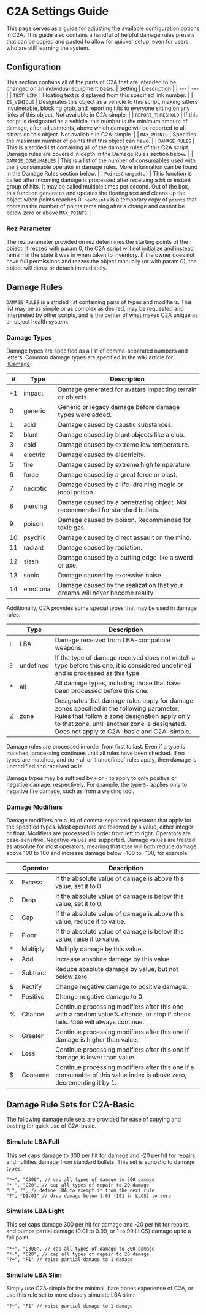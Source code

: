 # C2A Settings Guide
This page serves as a guide for adjusting the available configuration options in C2A. This guide also contains a handful of helpful damage rules presets that can be copied and pasted to allow for quicker setup, even for users who are still learning the system.
## Configuration
This section contains all of the parts of C2A that are intended to be changed on an individual equipment basis.
| Setting | Description |
| --- | --- |
| `TEXT_LINK` | Floating text is displayed from this specified link number. |
| `IS_VEHICLE` | Designates this object as a vehicle to this script, making sitters invulnerable, blocking grab, and reporting hits to everyone sitting on any links of this object. Not available in C2A-simple. |
| `REPORT_THRESHOLD` | If this script is designated as a vehicle, this number is the minimum amount of damage, after adjustments, above which damage will be reported to all sitters on this object. Not available in C2A-simple. |
| `MAX_POINTS` | Specifies the maximum number of points that this object can have. |
| `DAMAGE_RULES` | This is a strided list containing all of the damage rules of this C2A script. Damage rules are covered in depth in the Damage Rules section below. |
| `DAMAGE_CONSUMABLES` | This is a list of the number of consumables used with the `$` consumable operator in damage rules. More information can be found in the Damage Rules section below. |
| `PointsChanged(…)` | This function is called after incoming damage is processed after receiving a hit or instant group of hits. It may be called multiple times per second. Out of the box, this function generates and updates the floating text and cleans up the object when points reaches 0. `newPoints` is a temporary copy of `points` that contains the number of points remaining after a change and cannot be below zero or above `MAX_POINTS`. |
### Rez Parameter
The rez parameter provided on rez determines the starting points of the object. If rezzed with param 0, the C2A script will not initialize and instead remain in the state it was in when taken to inventory. If the owner does not have full permissions and rezzes the object manually (or with param 0), the object will derez or detach immediately.
## Damage Rules
`DAMAGE_RULES` is a strided list containing pairs of types and modifiers. This list may be as simple or as complex as desired, may be requested and interpreted by other scripts, and is the center of what makes C2A unique as an object health system. 

### Damage Types
Damage types are specified as a list of comma-separated numbers and letters. Common damage types are specified in the wiki article for [llDamage](https://wiki.secondlife.com/wiki/LlDamage):

| # | Type | Description |
| --- | --- | --- |
| -1 | impact | Damage generated for avatars impacting terrain or objects. |
| 0 | generic | Generic or legacy damage before damage types were added. |
| 1 | acid | Damage caused by caustic substances. |
| 2 | blunt | Damage caused by blunt objects like a club. |
| 3 | cold | Damage caused by extreme low temperature. |
| 4 | electric | Damage caused by electricity. |
| 5 | fire | Damage caused by extreme high temperature. |
| 6 | force | Damage caused by a great force or blast. |
| 7 | necrotic | Damage caused by a life-draining magic or local poison. |
| 8 | piercing | Damage caused by a penetrating object. Not recommended for standard bullets. |
| 9 | poison | Damage caused by poison. Recommended for toxic gas. |
| 10 | psychic | Damage caused by direct assault on the mind. |
| 11 | radiant | Damage caused by radiation. |
| 12 | slash | Damage caused by a cutting edge like a sword or axe. |
| 13 | sonic | Damage caused by excessive noise. |
| 14 | emotional | Damage caused by the realization that your dreams will never become reality. |

Additionally, C2A provides some special types that may be used in damage rules:

|  | Type | Description |
| --- | --- | --- |
| L | LBA | Damage received from LBA-compatible weapons. |
| ? | undefined | If the type of damage received does not match a type before this one, it is considered undefined and is processed as this type. |
| * | all | All damage types, including those that have been processed before this one. |
| Z | zone | Designates that damage rules apply for damage zones specified in the following parameter. Rules that follow a zone designation apply only to that zone, until another zone is designated. Does not apply to C2A-basic and C2A-simple. |

Damage rules are processed in order from first to last. Even if a type is matched, processing continues until all rules have been checked. If no types are matched, and no `*` all or `?` undefined` rules apply, then damage is unmodified and received as is.

Damage types may be suffixed by `+` or `-` to apply to only positive or negative damage, respectively. For example, the type `5-` applies only to negative fire damage, such as from a welding tool.

### Damage Modifiers
Damage modifiers are a list of comma-separated operators that apply for the specified types. Most operators are followed by a value, either integer or float. Modifiers are processed in order from left to right. Operators are case-sensitive. Negative values are supported. Damage values are treated as absolute for most operators, meaning that `C100` will both reduce damage above 100 to 100 and increase damage below -100 to -100, for example.

|  | Operator | Description |
| --- | --- | --- |
| X | Excess | If the absolute value of damage is above this value, set it to 0. |
| D | Drop | If the absolute value of damage is below this value, set it to 0. |
| C | Cap | If the absolute value of damage is above this value, reduce it to value. |
| F | Floor | If the absolute value of damage is below this value, raise it to value. |
| * | Multiply | Multiply damage by this value. |
| + | Add | Increase absolute damage by this value. |
| - | Subtract | Reduce absolute damage by value, but not below zero. |
| & | Rectify | Change negative damage to positive damage. |
| ^ | Positive | Change negative damage to 0. |
| % | Chance | Continue processing modifiers after this one with a random value% chance, or stop if check fails. `%100` will always continue. |
| > | Greater | Continue processing modifiers after this one if damage is higher than value. |
| < | Less | Continue processing modifiers after this one if damage is lower than value. |
| $ | Consume | Continue processing modifiers after this one if a consumable of this value index is above zero, decrementing it by 1. |

## Damage Rule Sets for C2A-Basic
The following damage rule sets are provided for ease of copying and pasting for quick use of C2A-basic.
### Simulate LBA Full
This set caps damage to 300 per hit for damage and -20 per hit for repairs, and nullifies damage from standard bullets. This set is agnostic to damage types.
```
"*+", "C300", // cap all types of damage to 300 damage
"*-", "C20", // cap all types of repair to 20 damage
"L", "", // define LBA to exempt it from the next rule
"?", "D1.01" // drop damage below 1.01 (101 in LLCS) to zero
```
### Simulate LBA Light
This set caps damage 300 per hit for damage and -20 per hit for repairs, and bumps partial damage (0.01 to 0.99, or 1 to 99 LLCS) damage up to a full point.
```
"*+", "C300", // cap all types of damage to 300 damage
"*-", "C20", // cap all types of repair to 20 damage
"?+", "F1" // raise partial damage to 1 damage
```
### Simulate LBA Slim
Simply use C2A-simple for the minimal, bare bones experience of C2A, or use this rule set to more closely simulate LBA slim:
```
"?+", "F1" // raise partial damage to 1 damage
```

